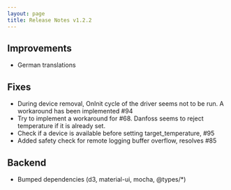 ```yaml
---
layout: page
title: Release Notes v1.2.2
---
```


## Improvements
- German translations

## Fixes
- During device removal, OnInit cycle of the driver seems not to be run. A workaround has been implemented #94
- Try to implement a workaround for #68. Danfoss seems to reject temperature if it is already set.
- Check if a device is available before setting target_temperature, #95
- Added safety check for remote logging buffer overflow, resolves #85

## Backend
- Bumped dependencies (d3, material-ui, mocha, @types/*)